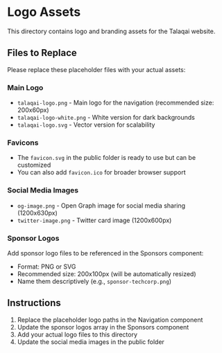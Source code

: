 # Logo Assets

This directory contains logo and branding assets for the Talaqai website.

## Files to Replace

Please replace these placeholder files with your actual assets:

### Main Logo
- `talaqai-logo.png` - Main logo for the navigation (recommended size: 200x60px)
- `talaqai-logo-white.png` - White version for dark backgrounds
- `talaqai-logo.svg` - Vector version for scalability

### Favicons
- The `favicon.svg` in the public folder is ready to use but can be customized
- You can also add `favicon.ico` for broader browser support

### Social Media Images
- `og-image.png` - Open Graph image for social media sharing (1200x630px)
- `twitter-image.png` - Twitter card image (1200x600px)

### Sponsor Logos
Add sponsor logo files to be referenced in the Sponsors component:
- Format: PNG or SVG
- Recommended size: 200x100px (will be automatically resized)
- Name them descriptively (e.g., `sponsor-techcorp.png`)

## Instructions

1. Replace the placeholder logo paths in the Navigation component
2. Update the sponsor logos array in the Sponsors component
3. Add your actual logo files to this directory
4. Update the social media images in the public folder
